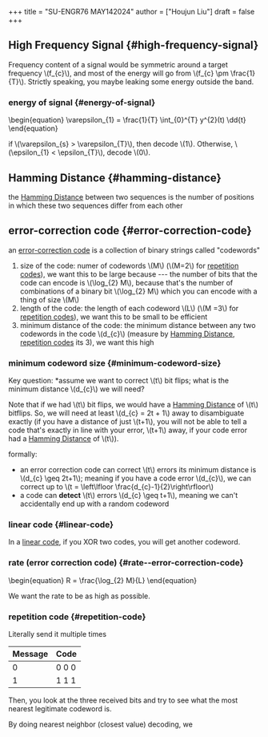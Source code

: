+++
title = "SU-ENGR76 MAY142024"
author = ["Houjun Liu"]
draft = false
+++

## High Frequency Signal {#high-frequency-signal}

Frequency content of a signal would be symmetric around a target frequency \\(f\_{c}\\), and most of the energy will go from \\(f\_{c} \pm \frac{1}{T}\\). Strictly speaking, you maybe leaking some energy outside the band.


### energy of signal {#energy-of-signal}

\begin{equation}
\varepsilon\_{1} = \frac{1}{T} \int\_{0}^{T} y^{2}(t) \dd{t}
\end{equation}

if \\(\varepsilon\_{s} > \varepsilon\_{T}\\), then decode \\(1\\). Otherwise, \\(\epsilon\_{1} < \epsilon\_{T}\\), decode \\(0\\).


## Hamming Distance {#hamming-distance}

the [Hamming Distance](#hamming-distance) between two sequences is the number of positions in which these two sequences differ from each other


## error-correction code {#error-correction-code}

an [error-correction code](#error-correction-code) is a collection of binary strings called "codewords"

1.  size of the code: numer of codewords \\(M\\) (\\(M=2\\) for [repetition codes](#repetition-code)), we want this to be large because --- the number of bits that the code can encode is \\(\log\_{2} M\\), because that's the number of combinations of a binary bit \\(\log\_{2} M\\) which you can encode with a thing of size \\(M\\)
2.  length of the code: the length of each codeword \\(L\\) (\\(M =3\\) for [repetition codes](#repetition-code)), we want this to be small to be efficient
3.  minimum distance of the code: the minimum distance between any two codewords in the code \\(d\_{c}\\) (measure by [Hamming Distance](#hamming-distance), [repetition codes](#repetition-code) its 3), we want this high


### minimum codeword size {#minimum-codeword-size}

Key question: \*assume we want to correct \\(t\\) bit flips; what is the minimum distance \\(d\_{c}\\) we will need?

Note that if we had \\(t\\) bit flips, we would have a [Hamming Distance](#hamming-distance) of \\(t\\) bitflips. So, we will need at least \\(d\_{c} = 2t + 1\\) away to disambiguate exactly (if you have a distance of just \\(t+1\\), you will not be able to tell a code that's exactly in line with your error, \\(t+1\\) away, if your code error had a [Hamming Distance](#hamming-distance) of \\(t\\)).

formally:

-   an error correction code can correct \\(t\\) errors its minimum distance is \\(d\_{c} \geq 2t+1\\); meaning if you have a code error \\(d\_{c}\\), we can correct up to \\(t = \left\lfloor \frac{d\_{c}-1}{2}\right\rfloor\\)
-   a code can **detect** \\(t\\) errors \\(d\_{c} \geq t+1\\), meaning we can't accidentally end up with a random codeword


### linear code {#linear-code}

In a [linear code](#linear-code), if you XOR two codes, you will get another codeword.


### rate (error correction code) {#rate--error-correction-code}

\begin{equation}
R = \frac{\log\_{2} M}{L}
\end{equation}

We want the rate to be as high as possible.


### repetition code {#repetition-code}

Literally send it multiple times

| Message | Code  |
|---------|-------|
| 0       | 0 0 0 |
| 1       | 1 1 1 |

Then, you look at the three received bits and try to see what the most nearest legitimate codeword is.

By doing nearest neighbor (closest value) decoding, we
